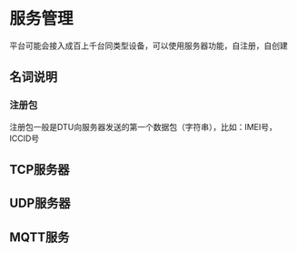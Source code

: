 # 服务管理

平台可能会接入成百上千台同类型设备，可以使用服务器功能，自注册，自创建

## 名词说明

### 注册包

注册包一般是DTU向服务器发送的第一个数据包（字符串），比如：IMEI号，ICCID号


## TCP服务器


## UDP服务器


## MQTT服务


